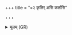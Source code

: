 +++
title = "०२ कृतिर् असि कर्तासि"

+++
<details><summary>मूलम् (GR)</summary>

+++(PSK 20.53.2)+++कृतिर् असि कर्तासि क्रियासम् ॥
</details>